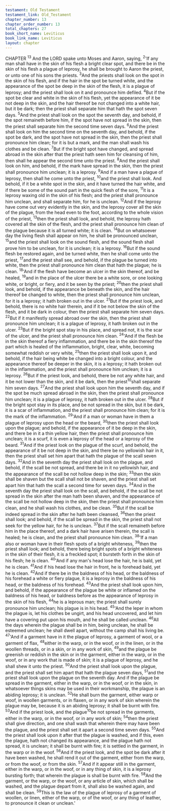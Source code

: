 ```yaml
---
testament: Old Testament
testament_link: Old_Testament
chapter_number: 13
chapter_order_number: 13
total_chapters: 27
book_short_name: Leviticus
book_link_name: Leviticus
layout: chapter
---
```


CHAPTER <sup>13</sup>
And the LORD spake unto Moses and Aaron, saying, <sup>2</sup>'If any man shall have in
the skin of his flesh a bright clear spot, and there be in the skin of his flesh a plague of
leprosy, he shall be brought to Aaron the priest, or unto one of his sons the priests.
<sup>3</sup>And the priests shall look on the spot in the skin of his flesh, and if the hair in the spot
be turned white, and the appearance of the spot be deep in the skin of the flesh, it is a
plague of leprosy; and the priest shall look on it and pronounce him defiled. <sup>4</sup>But if the
spot be clear and white in the skin of his flesh, yet the appearance of it be not deep in
the skin, and the hair thereof be not changed into a white hair, but it be dark; then the
priest shall separate him that hath the spot seven days. <sup>5</sup>And the priest shall look on
the spot the seventh day, and behold, if the spot remaineth before him, if the spot have
not spread in the skin, then the priest shall separate him the second time seven days.
<sup>6</sup>And the priest shall look on him the second time on the seventh day, and behold, if the
spot be dark, and the spot have not spread in the skin, then the priest shall pronounce
him clean; for it is but a mark, and the man shall wash his clothes and be clean. <sup>7</sup>But
if the bright spot have changed, and spread abroad in the skin after that the priest hath
seen him for cleansing of him, then shall he appear the second time unto the priest.
<sup>8</sup>And the priest shall look on him, and behold, if the mark have spread in the skin, then
the priest shall pronounce him unclean; it is a leprosy. <sup>9</sup>And if a man have a plague of
leprosy, then shall he come unto the priest, <sup>10</sup>and the priest shall look. And behold, if it
be a white spot in the skin, and it have turned the hair white, and if there be some of
the sound part in the quick flesh of the sore, <sup>11</sup>it is a leprosy waxing old in the skin of
his flesh; and the priest shall pronounce him unclean, and shall separate him, for he is
unclean. <sup>12</sup>And if the leprosy have come out very evidently in the skin, and the leprosy
cover all the skin of the plague, from the head even to the foot, according to the whole
vision of the priest, <sup>13</sup>then the priest shall look, and behold, the leprosy hath covered all
the skin of the flesh, and the priest shall pronounce him clean of the plague because it
is all turned white; it is clean. <sup>14</sup>But on whatsoever day the living flesh shall appear on
him, he shall be pronounced unclean, <sup>15</sup>and the priest shall look on the sound flesh,
and the sound flesh shall prove him to be unclean, for it is unclean; it is a leprosy.
<sup>16</sup>But if the sound flesh be restored again, and be turned white, then he shall come unto
the priest, <sup>17</sup>and the priest shall see, and behold, if the plague be turned into white,
then the priest shall pronounce him clean that hath the plague; he is clean. 
<sup>18</sup>'And if the flesh have become an ulcer in the skin thereof, and be healed, <sup>19</sup>and
in the place of the ulcer there be a white sore, or one looking white, or bright, or fiery,
and it be seen by the priest; <sup>20</sup>then the priest shall look, and behold, if the appearance
be beneath the skin, and the hair thereof be changed to white, then the priest shall
pronounce him unclean, for it is a leprosy; it hath broken out in the ulcer. <sup>21</sup>But if the
priest look, and behold, there is no white hair therein, and if it be not below the skin of
the flesh, and it be dark in colour, then the priest shall separate him seven days. <sup>22</sup>But
if it manifestly spread abroad over the skin, then the priest shall pronounce him
unclean; it is a plague of leprosy, it hath broken out in the ulcer. <sup>23</sup>But if the bright
spot stay in his place, and spread not, it is the scar of the ulcer, and the priest shall
pronounce him clean. 
<sup>24</sup>'And if the flesh be in the skin thereof a fiery inflammation, and there be in the
skin thereof the part which is healed of the inflammation, bright, clear, white, becoming
somewhat reddish or very white, <sup>25</sup>then the priest shall look upon it, and behold, if the
hair being white be changed into a bright colour, and the appearance thereof be deeper
in the skin, it is a leprosy; it hath broken out in the inflammation, and the priest shall
pronounce him unclean; it is a leprosy. <sup>26</sup>But if the priest look, and behold, there be
not any white hair, and it be not lower than the skin, and it be dark, then the priest<sup>10</sup>shall separate him seven days. <sup>27</sup>And the priest shall look upon him the seventh day,
and if the spot be much spread abroad in the skin, then the priest shall pronounce him
unclean; it is a plague of leprosy, it hath broken out in the ulcer. <sup>28</sup>But if the bright
spot stay in its place, and be not spread in the skin, but it be dark, it is a scar of
inflammation, and the priest shall pronounce him clean; for it is the mark of the
inflammation. 
<sup>29</sup>'And if a man or woman have in them a plague of leprosy upon the head or the
beard, <sup>30</sup>then the priest shall look upon the plague; and behold, if the appearance of it
be deep in the skin, and there be in it a thin yellow hair, then the priest shall
pronounce him unclean; it is a scurf, it is even a leprosy of the head or a leprosy of the
beard. <sup>31</sup>And if the priest look on the plague of the scurf, and behold, the appearance of
it be not deep in the skin, and there be no yellowish hair in it, then the priest shall set
him apart that hath the plague of the scall seven days. <sup>32</sup>And in the seventh day the
priest shall look on the plague, and behold, if the scall be not spread, and there be in it
no yellowish hair, and the appearance of the scall be not hollow deep in the skin; <sup>33</sup>then
the skin shall be shaven but the scall shall not be shaven, and the priest shall set apart
him that hath the scall a second time for seven days. <sup>34</sup>And in the seventh day the
priest shall look on the scall, and behold, if the scall be not spread in the skin after the
man hath been shaven, and the appearance of the scall be not hollow deep in the skin,
then the priest shall pronounce him clean, and he shall wash his clothes, and be clean.
<sup>35</sup>But if the scall be indeed spread in the skin after he hath been cleansed, <sup>36</sup>then the
priest shall look; and behold, if the scall be spread in the skin, the priest shall not seek
for the yellow hair, for he is unclean. <sup>37</sup>But if the scall remaineth before him in the
place thereof, and a dark hair have arisen therein, the scall is healed; he is clean, and
the priest shall pronounce him clean. 
<sup>38</sup>'If a man also or woman have in their flesh spots of a bright whiteness, <sup>39</sup>then
the priest shall look; and behold, there being bright spots of a bright whiteness in the
skin of their flesh, it is a freckled spot; it bursteth forth in the skin of his flesh; he is
clean. 
<sup>40</sup>'And if any man's head lose the hair, he is bald, yet he is clean. <sup>41</sup>And if his
head lose the hair in front, he is forehead bald, yet he is clean. <sup>42</sup>And if there be in the
baldness of his head, or the baldness of his forehead a white or fiery plague, it is a
leprosy in the baldness of his head, or the baldness of his forehead. <sup>43</sup>And the priest
shall look upon him, and behold, if the appearance of the plague be white or inflamed
on the baldness of his head, or baldness before as the appearance of leprosy in the skin
of his flesh, <sup>44</sup>he is a leprous man; the priest shall surely pronounce him unclean; his
plague is in his head. 
<sup>45</sup>'And the leper in whom the plague is, let his clothes be ungirt, and his head
uncovered, and let him have a covering put upon his mouth, and he shall be called
unclean. <sup>46</sup>All the days wherein the plague shall be in him, being unclean, he shall be
esteemed unclean; he shall dwell apart, without the camp shall his living be. 
<sup>47</sup>'And if a garment have in it the plague of leprosy, a garment of wool, or a
garment of flax, <sup>48</sup>either in the warp, or in the woof, or in the linen, or in the woollen
threads, or in a skin, or in any work of skin, <sup>49</sup>and the plague be greenish or reddish in
the skin or in the garment, either in the warp, or in the woof, or in any work that is
made of skin; it is a plague of leprosy, and he shall shew it unto the priest. <sup>50</sup>And the
priest shall look upon the plague, and the priest shall set him apart that hath the
plague seven days, <sup>51</sup>and the priest shall look upon the plague on the seventh day. And
if the plague be spread in the garment, either in the warp, or in the woof, or in the skin,
in whatsoever things skins may be used in their workmanship, the plague is an abiding
leprosy; it is unclean. <sup>52</sup>He shall burn the garment, either warp or woof, in woollen
garments, or in flaxen, or in any work of skin wherein the plague may be, because it is
an abiding leprosy; it shall be burnt with fire. <sup>53</sup>And if the priest look, and the plague<sup>10</sup>be not spread in the garments, either in the warp, or in the woof, or in any work of skin;
<sup>54</sup>then the priest shall give direction, and one shall wash that wherein there may have
been the plague, and the priest shall set it apart a second time seven days. <sup>55</sup>And the
priest shall look upon it after that the plague is washed, and if this, even the plague,
hath not changed its appearance, and the plague hath not spread, it is unclean; it shall
be burnt with fire; it is settled in the garment, in the warp or in the woof. <sup>56</sup>And if the
priest look, and the spot be dark after it have been washed, he shall rend it out of the
garment, either from the warp, or from the woof, or from the skin. <sup>57</sup>And if it appear
still in the garment, either in the warp, or in the woof, or in any thing of skin, it is a
leprosy bursting forth; that wherein the plague is shall be burnt with fire. <sup>58</sup>And the
garment, or the warp, or the woof, or any article of skin, which shall be washed, and the
plague depart from it, shall also be washed again, and shall be clean. <sup>59</sup>This is the law
of the plague of leprosy of a garment of woollen, or linen, either of the warp, or of the
woof, or any thing of leather, to pronounce it clean or unclean.'